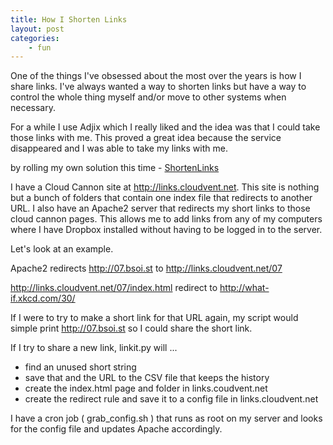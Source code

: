 ```yaml
---
title: How I Shorten Links
layout: post
categories:
    - fun
---
```

One of the things I've obsessed about the most over the years is how I share links. I've always wanted a way to shorten links but have a way to control the whole thing myself and/or move to other systems when necessary. 

For a while I use Adjix which I really liked and the idea was that I could take those links with me. This proved a great idea because the service disappeared and I was able to take my links with me.

by rolling my own solution this time - <a href="https://github.com/bsoist/ShortenLinks">ShortenLinks</a>

I have a Cloud Cannon site at http://links.cloudvent.net. This site is nothing but a bunch of folders that contain one index file that redirects to another URL. I also have an Apache2 server that redirects my short links to those cloud cannon pages. This allows me to add links from any of my computers where I have Dropbox installed without having to be logged in to the server.

Let's look at an example.

Apache2 redirects http://07.bsoi.st to http://links.cloudvent.net/07

http://links.cloudvent.net/07/index.html redirect to http://what-if.xkcd.com/30/

If I were to try to make a short link for that URL again, my script would simple print http://07.bsoi.st so I could share the short link. 

If I try to share a new link, linkit.py will ... 

<ul>
<li>find an unused short string</li>
<li>save that and the URL to the CSV file that keeps the history</li>
<li>create the index.html page and folder in links.coudvent.net</li>
<li>create the redirect rule and save it to a config file in links.cloudvent.net</li>
</ul>

I have a cron job ( grab_config.sh ) that runs as root on my server and looks for the config file and updates Apache accordingly.

